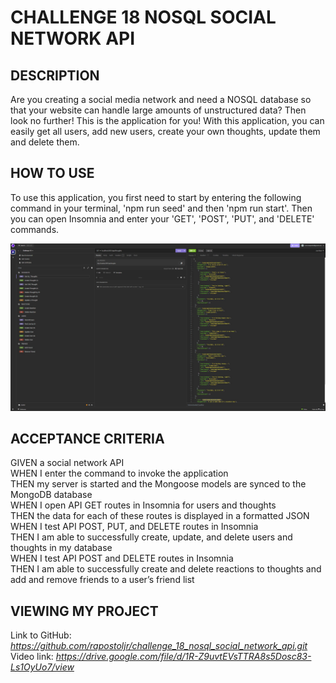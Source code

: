 # CHALLENGE 18 NOSQL SOCIAL NETWORK API

## DESCRIPTION
Are you creating a social media network and need a NOSQL database so that your website can handle large amounts of unstructured data?
Then look no further! This is the application for you! With this application, you can easily get all users, add new users, create your own thoughts, update them and delete them.

## HOW TO USE
To use this application, you first need to start by entering the following command in your terminal, 'npm run seed' and then 'npm run start'. Then you can open Insomnia and enter your 'GET', 'POST', 'PUT', and 'DELETE' commands.

![alt insomnia](./public/images/main.jpg)

## ACCEPTANCE CRITERIA
GIVEN a social network API\
WHEN I enter the command to invoke the application\
THEN my server is started and the Mongoose models are synced to the MongoDB database\
WHEN I open API GET routes in Insomnia for users and thoughts\
THEN the data for each of these routes is displayed in a formatted JSON\
WHEN I test API POST, PUT, and DELETE routes in Insomnia\
THEN I am able to successfully create, update, and delete users and thoughts in my database\
WHEN I test API POST and DELETE routes in Insomnia\
THEN I am able to successfully create and delete reactions to thoughts and add and remove friends to a user’s friend list

## VIEWING MY PROJECT
Link to GitHub: <i> https://github.com/rapostoljr/challenge_18_nosql_social_network_api.git </i>\
Video link: <i> https://drive.google.com/file/d/1R-Z9uvtEVsTTRA8s5Dosc83-Ls1OyUo7/view </i>